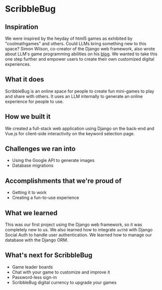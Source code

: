 # ScribbleBug
## Inspiration
We were inspired by the heyday of html5 games as exhibited by "coolmathgames" and others. Could LLMs bring something new to this space? Simon Wilson, co-creator of the Django web framework, also wrote about LLM's game programming abilities on his [blog](https://simonwillison.net/2025/Jul/29/space-invaders/). We wanted to take this one step further and empower users to create their own customized digital experiences.

## What it does
ScribbleBug is an online space for people to create fun mini-games to play and share with others. It uses an LLM internally to generate an online experience for people to use.

## How we built it
We created a full-stack web application using Django on the back-end and Vue.js for client-side interactivity on the keyword selection page.

## Challenges we ran into
- Using the Google API to generate images
- Database migrations

## Accomplishments that we're proud of
- Getting it to work
- Creating a fun-to-use experience

## What we learned
This was our first project using the Django web framework, so it was completely new to us. We also learned how to integrate `auth0` with Django Social Auth to handle user authentication. We learned how to manage our database with the Django ORM.

## What's next for ScribbleBug
- Game leader boards
- Chat with your game to customize and improve it
- Password-less sign-in
- ScribbleBug digital currency to upgrade your games
